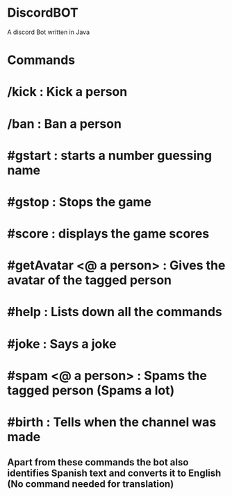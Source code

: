 # DiscordBOT
A discord Bot written in Java
# Commands 
# /kick : Kick a person
# /ban : Ban a person
# #gstart : starts a number guessing name
# #gstop : Stops the game
# #score : displays the game scores
# #getAvatar <@ a person> : Gives the avatar of the tagged person
# #help : Lists down all the commands
# #joke : Says a joke
# #spam <@ a person> : Spams the tagged person (Spams a lot)
# #birth : Tells when the channel was made 

## Apart from these commands the bot also identifies Spanish text and converts it to English (No command needed for translation)

